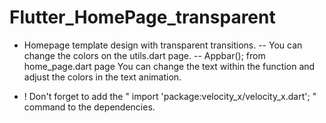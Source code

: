 # Flutter_HomePage_transparent

- Homepage template design with transparent transitions.
-- You can change the colors on the utils.dart page.
-- Appbar(); from home_page.dart page You can change the text within the function and adjust the colors in the text animation.

- ! Don't forget to add the " import 'package:velocity_x/velocity_x.dart'; " command to the dependencies.